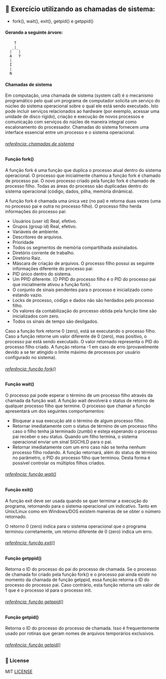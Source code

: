 ## :notebook: Exercício utilizando as chamadas de sistema:
* fork(), wait(), exit(), getpid() e getppid()

#### Gerando a seguinte árvore:
        T
       _|_
      |   |
      A   Y
      |
      I
      |
      N

#### Chamadas de sistema

Em computação, uma chamada de sistema (system call) é o mecanismo programático pelo qual um programa de computador solicita um serviço do núcleo do sistema operacional sobre o qual ele está sendo executado. Isto pode incluir serviços relacionados ao hardware (por exemplo, acessar uma unidade de disco rígido), criação e execução de novos processos e comunicação com serviços do núcleo de maneira integral como escalonamento do processador. Chamadas do sistema fornecem uma interface essencial entre um processo e o sistema operacional.
###### [referência: chamadas de sistema](https://pt.wikipedia.org/wiki/Chamada_de_sistema)

#### Função fork()
A função fork é uma função que duplica o processo atual dentro do sistema operacional. O processo que inicialmente chamou a função fork é chamado de processo pai. O novo processo criado pela função fork é chamado de processo filho. Todas as áreas do processo são duplicadas dentro do sistema operacional (código, dados, pilha, memória dinâmica).

A função fork é chamada uma única vez (no pai) e retorna duas vezes (uma no processo pai e outra no processo filho). O processo filho herda informações do processo pai:
* Usuários (user id) Real, efetivo.
* Grupos (group id) Real, efetivo.
* Variáveis de ambiente.
* Descritores de arquivos.
* Prioridade
* Todos os segmentos de memória compartilhada assinalados.
* Diretório corrente de trabalho.
* Diretório Raiz.
* Máscara de criação de arquivos.
O processo filho possui as seguinte informações diferente do processo pai:
* PID único dentro do sistema.
* Um PPID diferente. (O PPID do processo filho é o PID do processo pai que inicialmente ativou a função fork).
* O conjunto de sinais pendentes para o processo é inicializado como estando vazio.
* Locks de processo, código e dados não são herdados pelo processo filho.
* Os valores da contabilização do processo obtida pela função time são inicializados com zero.
* Todos os sinais de tempo são desligados.

Caso a função fork retorne 0 (zero), está se executando o processo filho. Caso a função retorne um valor diferente de 0 (zero), mas positivo, o processo pai está sendo executado. O valor retornado representa o PID do processo filho criado. A função retorna -1 em caso de erro (provavelmente devido a se ter atingido o limite máximo de processos por usuário configurado no sistema).
###### [referência: função fork()](http://www.br-c.org/doku.php?id=fork)

#### Função wait()
O processo pai pode esperar o término de um processo filho através da chamada da função wait. A função wait devolverá o status de retorno de qualquer processo filho que termine. O processo que chamar a função apresentará um dos seguintes comportamentos:
* Bloquear a sua execução até o término de algum processo filho.
* Retornar imediatamente com o status de término de um processo filho caso o filho tenha já terminado (zumbi) e esteja esperando o processo pai receber o seu status. Quando um filho termina, o sistema operacional enviar um sinal SIGCHLD para o pai.
* Retornar imediatamente com um erro caso não se tenha nenhum processo filho rodando.
A função retornará, além do status de término no parâmetro, o PID do processo filho que terminou. Desta forma é possível controlar os múltiplos filhos criados.
###### [referência: função wait()](http://www.br-c.org/doku.php?id=wait)

#### Função exit()
A função exit deve ser usada quando se quer terminar a execução do programa, retornando para o sistema operacional um indicativo. Tanto em Unix/Linux como em Windows/DOS existem maneiras de se obter o número retornado.

O retorno 0 (zero) indica para o sistema operacional que o programa terminou corretamente, um retorno diferente de 0 (zero) indica um erro.
###### [referência: função exit()](http://www.br-c.org/doku.php?id=exit)

#### Função getppid()
Retorna o ID do processo do pai do processo de chamada. Se o processo de chamada foi criado pela função fork() e o processo pai ainda existir no momento da chamada de função getppid, essa função retorna o ID do processo do processo pai. Caso contrário, esta função retorna um valor de 1 que é o processo id para o processo init.
###### [referência: função getppid()](https://www.geeksforgeeks.org/getppid-getpid-linux/)

#### Função getpid()
Retorna o ID do processo do processo de chamada. Isso é frequentemente usado por rotinas que geram nomes de arquivos temporários exclusivos.
###### [referência: função getpid()](https://www.geeksforgeeks.org/getppid-getpid-linux/)
 
### 	:page_facing_up: License

MIT [LICENSE](https://github.com/keikomori/)

